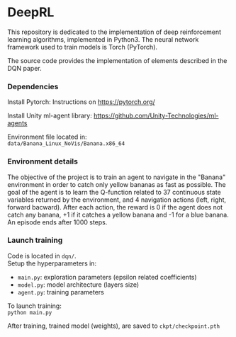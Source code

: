 # DeepRL
This repository is dedicated to the implementation of deep reinforcement learning algorithms, implemented in Python3. The neural network framework used to train models is Torch (PyTorch).

The source code provides the implementation of elements described in the DQN paper. 

### Dependencies
Install Pytorch:
Instructions on https://pytorch.org/

Install Unity ml-agent library:
https://github.com/Unity-Technologies/ml-agents

Environment file located in:  
`data/Banana_Linux_NoVis/Banana.x86_64`


### Environment details
The objective of the project is to train an agent to navigate in the "Banana" environment in order to catch only yellow bananas as fast as possible. The goal of the agent is to learn the Q-function related to 37 continuous state variables returned by the environment, and 4 navigation actions (left, right, forward bacward). After each action, the reward is 0 if the agent does not catch any banana, +1 if it catches a yellow banana and -1 for a blue banana. An episode ends after 1000 steps.

### Launch training
Code is located in `dqn/`.  
Setup the hyperparameters in:
* `main.py`: exploration parameters (epsilon related coefficients)
* `model.py`: model architecture (layers size)
* `agent.py`: training parameters

To launch training:  
`python main.py`

After training, trained model (weights), are saved to `ckpt/checkpoint.pth`
